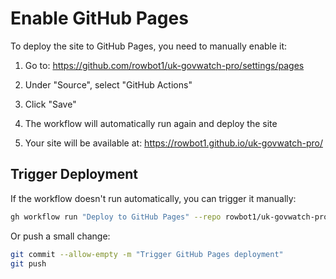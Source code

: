 # Enable GitHub Pages

To deploy the site to GitHub Pages, you need to manually enable it:

1. Go to: https://github.com/rowbot1/uk-govwatch-pro/settings/pages

2. Under "Source", select "GitHub Actions"

3. Click "Save"

4. The workflow will automatically run again and deploy the site

5. Your site will be available at: https://rowbot1.github.io/uk-govwatch-pro/

## Trigger Deployment

If the workflow doesn't run automatically, you can trigger it manually:

```bash
gh workflow run "Deploy to GitHub Pages" --repo rowbot1/uk-govwatch-pro
```

Or push a small change:
```bash
git commit --allow-empty -m "Trigger GitHub Pages deployment"
git push
```